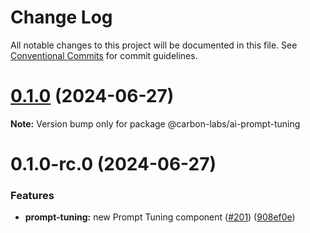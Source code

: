 # Change Log

All notable changes to this project will be documented in this file.
See [Conventional Commits](https://conventionalcommits.org) for commit guidelines.

# [0.1.0](https://github.com/carbon-design-system/carbon-labs/compare/@carbon-labs/ai-prompt-tuning@0.1.0-rc.0...@carbon-labs/ai-prompt-tuning@0.1.0) (2024-06-27)

**Note:** Version bump only for package @carbon-labs/ai-prompt-tuning





# 0.1.0-rc.0 (2024-06-27)


### Features

* **prompt-tuning:** new Prompt Tuning component ([#201](https://github.com/carbon-design-system/carbon-labs/issues/201)) ([908ef0e](https://github.com/carbon-design-system/carbon-labs/commit/908ef0ef00c98a45915432282180f8161d5ae7f5))
